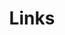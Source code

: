 ---
layout: Links
title: Links
links:
  - title: About Me
    items:
      - sitename: ME?
        url: https://github.com/qianzhikang
        img: /images/avatar.png
        desc: My Github
        
  - title: About Site
    items:
      - sitename: Site Framework
        url: https://github.com/vuejs/vuepress
        img: /images/links/vuepress.png
        desc: VuePress
      - sitename: Site Theme
        url: https://github.com/Renovamen/vuepress-theme-gungnir
        img: /images/links/logo.svg
        desc: theme-gungnir
---